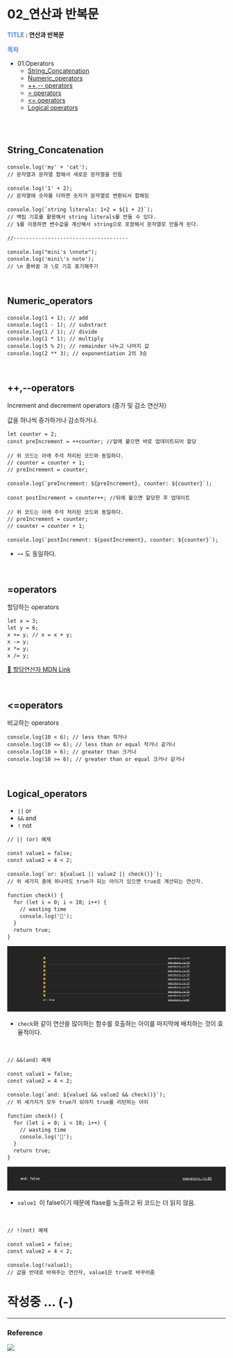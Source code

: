 # 02_연산과 반복문

**<span style="color:#4886FF">TITLE</span> : 연산과 반복문**

**<span style="color:#4886FF">목차</span>**
- 01.Operators
  - [String_Concatenation](##**String_Concatenation**)
  - [Numeric_operators](##**Numeric_operators**)
  - [ ++,-- operators](##**++,--operators**)
  - [ = operators](##**=operators**)
  - [ <= operators](##**<=operators**)
  - [ Logical operators ](##**Logical_operators**)



<br>
<br>

## **String_Concatenation**
```
console.log('my' + 'cat'); 
// 문자열과 문자열 합해서 새로운 문자열을 만듬

console.log('1' + 2);
// 문자열에 숫자를 더하면 숫자가 문자열로 변환되서 합해짐

console.log(`string literals: 1+2 = ${1 + 2}`);
// 백팁 기호를 활용해서 string literals를 만들 수 있다. 
// $를 이용하면 변수값을 계산해서 string으로 포함해서 문자열로 만들게 된다.

//-------------------------------------

console.log("mini's \nnote");
console.log('mini\'s note');
// \n 줄바꿈 과 \로 기호 표기해주기 

```

<br>

## **Numeric_operators**
```
console.log(1 + 1); // add
console.log(1 - 1); // substract 
console.log(1 / 1); // divide
console.log(1 * 1); // multiply 
console.log(5 % 2); // remainder 나누고 나머지 값 
console.log(2 ** 3); // exponentiation 2의 3승 
```
<br>

## **++,--operators**

Increment and decrement operators (증가 및 감소 연산자)

값을 하나씩 증가하거나 감소하거나.

```
let counter = 2;
const preIncrement = ++counter; //앞에 붙으면 바로 업데이트되어 할당

// 위 코드는 아래 주석 처리된 코드와 동일하다.
// counter = counter + 1; 
// preIncrement = counter;

console.log(`preIncrement: ${preIncrement}, counter: ${counter}`);

const postIncrement = counter++; //뒤에 붙으면 할당한 후 업데이트

// 위 코드는 아래 주석 처리된 코드와 동일하다.
// preIncrement = counter;
// counter = counter + 1; 

console.log(`postIncrement: ${postIncrement}, counter: ${counter}`);

```
 - **--** 도 동일하다.

<br>

## **=operators**

할당하는 operators

```
let x = 3;
let y = 6;
x += y; // x = x + y;
x -= y; 
x *= y;
x /= y;
```

[ 🔗 할당연산자 MDN Link ](https://developer.mozilla.org/ko/docs/Web/JavaScript/Reference/Operators/Assignment_Operators)


<br>

## **<=operators**

비교하는 operators

```
console.log(10 < 6); // less than 작거나 
console.log(10 <= 6); // less than or equal 작거나 같거나 
console.log(10 > 6); // greater than 크거나 
console.log(10 >= 6); // greater than or equal 크거나 같거나 
```
<br>

## **Logical_operators**
- `||`  or  
- `&&`  and  
- `!`  not

```
// || (or) 예제 

const value1 = false;
const value2 = 4 < 2;

console.log(`or: ${value1 || value2 || check()}`);
// 위 세가지 중에 하나라도 true가 되는 아이가 있으면 true로 계산되는 연산자.

function check() {
  for (let i = 0; i < 10; i++) {
    // wasting time
    console.log('🤯');
  }
  return true;
}
```
  ![ex_image](./image/st2_image_01.png)
  
- `check`와 같이 연산을 많이하는 함수를 호출하는 아이를 마지막에 배치하는 것이 효율적이다.

<br>

```
// &&(and) 예제 

const value1 = false;
const value2 = 4 < 2;

console.log(`and: ${value1 && value2 && check()}`);
// 위 세가지가 모두 true가 되야지 true를 리턴하는 아이

function check() {
  for (let i = 0; i < 10; i++) {
    // wasting time
    console.log('🤯');
  }
  return true;
}
```
  ![ex_image](./image/st2_image_02.png)
  
  - `value1 `이 false이기 때문에 flase를 노출하고 뒤 코드는 더 읽지 않음.

  <br>

  ```
// !(not) 예제 

const value1 = false;
const value2 = 4 < 2;

console.log(!value1);
// 값을 반대로 바꿔주는 연산자, value1은 true로 바꾸어줌 
```


# 작성중 ... (-)
---

### **Reference**
<a href="https://www.youtube.com/playlist?list=PLv2d7VI9OotTVOL4QmPfvJWPJvkmv6h-2">
<img src="https://img.shields.io/badge/드림코딩by엘리님 유튜브-ff0000?style=flat-square&logo=YouTube&logoColor=white&link="/></a>
